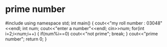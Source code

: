 # prime number
#include<iostream>
using namespace std;
int main()
{
cout<<"my roll number : 03048"<<endl;
int num;
cout<<"enter a number"<<endl;
cin>>num;
for(int i=2;i<num;i++)
{
if(num%i==0)
cout<<"not prime";
break;
}
cout<<"prime number";
return 0;
}
 
